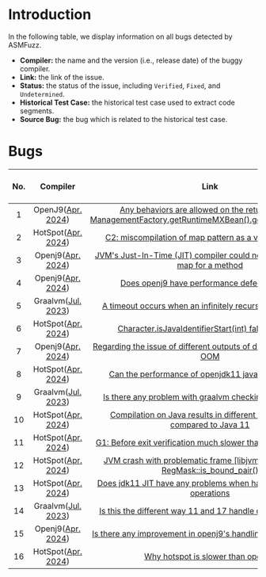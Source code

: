 # Introduction

In the following table, we display information on all bugs detected by ASMFuzz.  

+ **Compiler:** the name and the version (i.e., release date) of the buggy compiler. 
+ **Link:** the link of the issue. 
+ **Status:** the status of the issue, including `Verified`, `Fixed`, and `Undetermined`. 
+ **Historical Test Case:** the historical test case used to extract code segments. 
+ **Source Bug:** the bug which is related to the historical test case.

# Bugs

| No. |  Compiler | Link | Status | Historical Test case | Source Bug |
|:--: | :--: | :---: | :--: |:--:| :--: |
|  1  | OpenJ9([Apr. 2024](https://github.com/eclipse-openj9/openj9)) | [Any behaviors are allowed on the return value of ManagementFactory.getRuntimeMXBean().getInputArguments()](https://github.com/eclipse-openj9/openj9/issues/17691) | Verified&Fixed |  [Test case](https://github.com/openjdk/jdk/blob/072459a055db0561d867fce57554bbbcb16ce5e6/test/jdk/java/util/Locale/LocaleCmdOverrides.java)  |  [JDK-8199756](https://bugs.openjdk.org/browse/JDK-8199756) |
|  2  |  HotSpot([Apr. 2024](https://github.com/openjdk/jdk)) | [C2: miscompilation of map pattern as a vector reduction](https://bugs.openjdk.org/browse/JDK-8279622) | Verified&Fixed |   [Test case](https://github.com/openjdk/jdk/blame/master/test/hotspot/jtreg/compiler/vectorization/TestComplexAddrExpr.java)  |  [JDK-8279622](https://bugs.openjdk.org/browse/JDK-8249749) |
|  3  | Openj9([Apr. 2024](https://github.com/eclipse-openj9/openj9)) | [JVM's Just-In-Time (JIT) compiler could not locate the stack map for a method](https://github.com/eclipse-openj9/openj9/issues/19546) | Verified&Fixed |   [Test case](https://github.com/openjdk/jdk/blob/master/test/hotspot/jtreg/compiler/c2/TestTopCastIIOnUndetectedDeadPath4.java)  | [JDK-8321107](https://bugs.openjdk.org/browse/JDK-8321107) |
|  4  | Openj9([Apr. 2024](https://github.com/eclipse-openj9/openj9)) | [Does openj9 have performance defects in loops](https://github.com/eclipse-openj9/openj9/issues/19057) | Verified |   [Test case](https://github.com/openjdk/jdk/blame/master/test/hotspot/jtreg/compiler/loopopts/Test7052494.java)  | [JDK-8132919](https://bugs.openjdk.org/browse/JDK-8132919) |
|  5  | Graalvm([Jul. 2023](https://github.com/oracle/graal)) | [A timeout occurs when an infinitely recursive function call](https://github.com/oracle/graal/issues/6905) | Verified |   [Test case](https://github.com/openjdk/jdk/blob/master/test/hotspot/jtreg/runtime/stack/Stack005.java)  | [JDK-8326611](https://bugs.openjdk.org/browse/JDK-8326611) |
|  6  | HotSpot([Apr. 2024](https://github.com/openjdk/jdk)) | [Character.isJavaIdentifierStart(int) false positive?](https://bugs.openjdk.org/browse/JDK-8328414) | Verified |   [Test case](https://github.com/openjdk/jdk/blob/master/test/hotspot/jtreg/compiler/loopopts/Test7052494.java)  | [JDK-8132919](https://bugs.openjdk.org/browse/JDK-8132919) |
|  7  | Openj9([Apr. 2024](https://github.com/eclipse-openj9/openj9)) | [Regarding the issue of different outputs of different versions of OOM](https://github.com/eclipse-openj9/openj9/issues/19239) | Verified |  [Test case](https://github.com/openjdk/jdk/blob/master/test/hotspot/jtreg/vmTestbase/nsk/monitoring/share/LoggingMonitor.java)  | [JDK-8199375](https://bugs.openjdk.org/browse/JDK-8199375) |
|  8  | HotSpot([Apr. 2024](https://github.com/openjdk/jdk)) | [Can the performance of openjdk11 javac be improved](https://bugs.openjdk.org/browse/JDK-8327543) | Verified | [Test case](https://github.com/openjdk/jdk/blob/master/test/hotspot/jtreg/serviceability/dcmd/gc/FinalizerInfoTest.java)  |  [JDK-8059036](https://bugs.openjdk.org/browse/JDK-8059036) |
|  9  | Graalvm([Jul. 2023](https://github.com/oracle/graal)) | [Is there any problem with graalvm checking illegal strings](https://github.com/oracle/graal/issues/8492) | Verified |   [Test case](https://github.com/openjdk/jdk/blob/master/test/langtools/jdk/javadoc/doclet/testSourceTab/TestSourceTab.java)  | [JDK-8035473](https://bugs.openjdk.org/browse/JDK-8035473) |
|  10  | HotSpot([Apr. 2024](https://github.com/openjdk/jdk)) | [Compilation on Java results in different error count as compared to Java 11](https://bugs.openjdk.org/browse/JDK-8327153) | Verified |   [Test case](https://github.com/openjdk/jdk/blob/072459a055db0561d867fce57554bbbcb16ce5e6/test/langtools/tools/javap/4111861/T4111861.java)  | [JDK-4111861](https://bugs.openjdk.org/browse/JDK-4111861) |
|  11  |  HotSpot([Apr. 2024](https://github.com/openjdk/jdk)) | [G1: Before exit verification much slower than with Parallel GC](https://bugs.openjdk.org/browse/JDK-8329314) | Verified | [Test case](https://github.com/openjdk/jdk/blame/9c7a6eabb93c570fdb74076edc931576ed6be3e0/test/hotspot/jtreg/compiler/loopopts/superword/TestPeeledReductionNode.java#L49)  |  [JDK-8279622](https://bugs.openjdk.org/browse/JDK-8279622) |
|  12  | HotSpot([Apr. 2024](https://github.com/openjdk/jdk)) | [JVM crash with problematic frame [libjvm.so+0xca5c60] RegMask::is_bound_pair()](https://bugs.openjdk.org/browse/JDK-8328084) | Undetermined |   [Test case](https://github.com/openjdk/jdk/blob/master/test/jdk/java/util/regex/RegExTest.java)  |  [JDK-7014645](https://bugs.openjdk.org/browse/JDK-7014645) |
|  13  | HotSpot([Apr. 2024](https://github.com/openjdk/jdk)) | [Does jdk11 JIT have any problems when handling arithmetic operations](https://bugs.openjdk.org/browse/JDK-8332734) | Undetermined |   [Test case](https://github.com/openjdk/jdk/blob/master/test/hotspot/jtreg/compiler/exceptions/SumTest.java)  |  [JDK-8066900](https://bugs.openjdk.org/browse/JDK-8066900) |
|  14  | Graalvm([Jul. 2023](https://github.com/oracle/graal)) | [Is this the different way 11 and 17 handle duplicate classes](https://github.com/oracle/graal/issues/8692) | Undetermined |   [Test case](https://github.com/openjdk/jdk/blob/master/test/jdk/java/lang/Character/CharacterName.java)  | [JDK-7071819](https://bugs.openjdk.org/browse/JDK-7071819) |
|  15  | Openj9([Apr. 2024](https://github.com/eclipse-openj9/openj9)) | [Is there any improvement in openj9's handling of multiple loops](https://github.com/eclipse-openj9/openj9/issues/19094) | Undetermined |   [Test case](https://github.com/openjdk/jdk/blob/master/test/hotspot/jtreg/compiler/c2/Test6805724.java)  |  [JDK-6805724](https://bugs.openjdk.org/browse/JDK-6805724) |
|  16  | HotSpot([Apr. 2024](https://github.com/openjdk/jdk)) | [Why hotspot is slower than openJ9](https://bugs.openjdk.org/browse/JDK-8333266) | Undetermined |    [Test case](https://github.com/openjdk/jdk/blob/master/test/hotspot/jtreg/compiler/exceptions/SumTest.java)  |  [JDK-8066900](https://bugs.openjdk.org/browse/JDK-8066900) |
